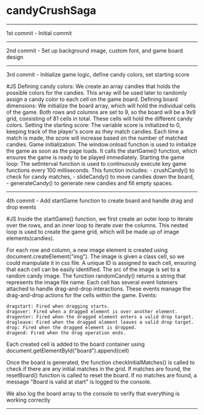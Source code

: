 # candyCrushSaga
************
1st commit - Initial commit
************
2nd commit - Set up background image, custom font, and game board design
************
3rd commit - Initialize game logic, define candy colors, set starting score

#JS 
Defining candy colors: We create an array candies that holds the possible colors for the candies. This array will be used later to randomly assign a candy color to each cell on the game board.
Defining board dimensions: We initialize the board array, which will hold the individual cells of the game. Both rows and columns are set to 9, so the board will be a 9x9 grid, consisting of 81 cells in total. These cells will hold the different candy colors.
Setting the starting score: The variable score is initialized to 0, keeping track of the player's score as they match candies. Each time a match is made, the score will increase based on the number of matched candies.
Game initialization: The window.onload function is used to initialize the game as soon as the page loads. It calls the startGame() function, which ensures the game is ready to be played immediately.
Starting the game loop: The setInterval function is used to continuously execute key game functions every 100 milliseconds. 
This function includes:  - crushCandy() to check for candy matches,
                         - slideCandy() to move candies down the board,
                         - generateCandy() to generate new candies and fill empty spaces.
*******************************
4th commit - Add startGame function to create board and handle drag and drop events

#JS
Inside the startGame() function, we first create an outer loop to iterate over the rows, and an inner loop to iterate over the columns. This nested loop is used to create the game grid, which will be made up of image elements(candies).

For each row and column, a new image element is created using document.createElement("img").
The image is given a class cell, so we could manipulate it in css file.
A unique ID is assigned to each cell, ensuring that each cell can be easily identified.
The src of the image is set to a random candy image. 
The function randomCandy() returns a string that represents the image file name.
Each cell has several event listeners attached to handle drag-and-drop interactions. These events manage the drag-and-drop actions for the cells within the game. Events:

    dragstart: Fired when dragging starts.
    dragover: Fired when a dragged element is over another element.
    dragenter: Fired when the dragged element enters a valid drop target.
    dragleave: Fired when the dragged element leaves a valid drop target.
    drop: Fired when the dragged element is dropped.
    dragend: Fired when the drag operation ends.

Each created cell is added to the board container using document.getElementById("board").append(cell)

Once the board is generated, the function checkInitialMatches() is called to check if there are any initial matches in the grid. If matches are found, the resetBoard() function is called to reset the board. If no matches are found, a message "Board is valid at start" is logged to the console.

We also log the board array to the console to verify that everything is working correctly
************************

